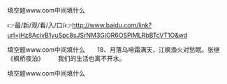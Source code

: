 填空题www.com中间填什么

👉最/新/观/看/入/口/👉http://www.baidu.com/link?url=jHz8AcivB1yuSpc8sJSrNM3GjOR6OSPiMLRbBTcVT1O&wd

填空题www.com中间填什么　　18、月落乌啼霜满天，江枫渔火对愁眠。张继《枫桥夜泊》
　　我们的生活也离不开水。


填空题www.com中间填什么
